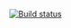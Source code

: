 [![Build status](https://ci.appveyor.com/api/projects/status/as53wkwv5du5iurq?svg=true)](https://ci.appveyor.com/project/Daria-chizh/matchers)
